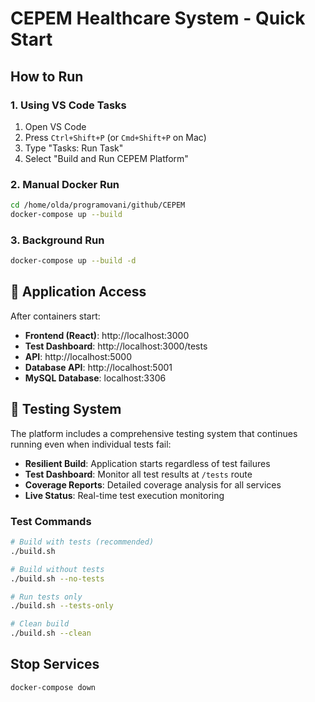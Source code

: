 # CEPEM Healthcare System - Quick Start

## How to Run

### 1. Using VS Code Tasks
1. Open VS Code
2. Press `Ctrl+Shift+P` (or `Cmd+Shift+P` on Mac)
3. Type "Tasks: Run Task"
4. Select "Build and Run CEPEM Platform"

### 2. Manual Docker Run
```bash
cd /home/olda/programovani/github/CEPEM
docker-compose up --build
```

### 3. Background Run
```bash
docker-compose up --build -d
```

## 📱 Application Access

After containers start:

- **Frontend (React)**: http://localhost:3000
- **Test Dashboard**: http://localhost:3000/tests
- **API**: http://localhost:5000
- **Database API**: http://localhost:5001 
- **MySQL Database**: localhost:3306

## 🧪 Testing System

The platform includes a comprehensive testing system that continues running even when individual tests fail:

- **Resilient Build**: Application starts regardless of test failures
- **Test Dashboard**: Monitor all test results at `/tests` route
- **Coverage Reports**: Detailed coverage analysis for all services
- **Live Status**: Real-time test execution monitoring

### Test Commands

```bash
# Build with tests (recommended)
./build.sh

# Build without tests
./build.sh --no-tests

# Run tests only
./build.sh --tests-only

# Clean build
./build.sh --clean
```

## Stop Services

```bash
docker-compose down
```
